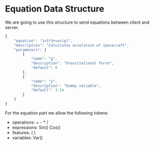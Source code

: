 # Equation Data Structure
We are going to use this structure to send equations between client and server.

```javascript
{
    "equation": "1+1*3+var(g)",
    "description": "Calculates accelation of spacecraft",
    "parameters": [
        {
            "name": "g",
            "description": "Gravitiational force",
            "default": 0
        },
        {
            "name": "y",
            "description": "Dummy variable",
            "default": 3.14
        }
    ]
}
```

For the equation part we allow the following tokens:

 - operations: + - * /
 - expressions: Sin() Cos()
 - features: ( )
 - variables: Var()